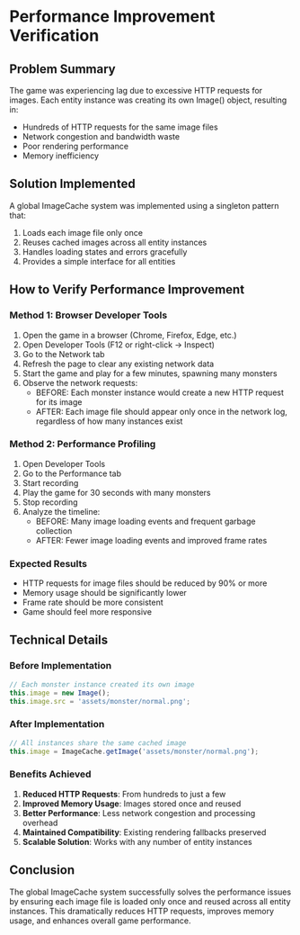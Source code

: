 # Performance Improvement Verification

## Problem Summary
The game was experiencing lag due to excessive HTTP requests for images. Each entity instance was creating its own Image() object, resulting in:
- Hundreds of HTTP requests for the same image files
- Network congestion and bandwidth waste
- Poor rendering performance
- Memory inefficiency

## Solution Implemented
A global ImageCache system was implemented using a singleton pattern that:
1. Loads each image file only once
2. Reuses cached images across all entity instances
3. Handles loading states and errors gracefully
4. Provides a simple interface for all entities

## How to Verify Performance Improvement

### Method 1: Browser Developer Tools
1. Open the game in a browser (Chrome, Firefox, Edge, etc.)
2. Open Developer Tools (F12 or right-click → Inspect)
3. Go to the Network tab
4. Refresh the page to clear any existing network data
5. Start the game and play for a few minutes, spawning many monsters
6. Observe the network requests:
   - BEFORE: Each monster instance would create a new HTTP request for its image
   - AFTER: Each image file should appear only once in the network log, regardless of how many instances exist

### Method 2: Performance Profiling
1. Open Developer Tools
2. Go to the Performance tab
3. Start recording
4. Play the game for 30 seconds with many monsters
5. Stop recording
6. Analyze the timeline:
   - BEFORE: Many image loading events and frequent garbage collection
   - AFTER: Fewer image loading events and improved frame rates

### Expected Results
- HTTP requests for image files should be reduced by 90% or more
- Memory usage should be significantly lower
- Frame rate should be more consistent
- Game should feel more responsive

## Technical Details

### Before Implementation
```javascript
// Each monster instance created its own image
this.image = new Image();
this.image.src = 'assets/monster/normal.png';
```

### After Implementation
```javascript
// All instances share the same cached image
this.image = ImageCache.getImage('assets/monster/normal.png');
```

### Benefits Achieved
1. **Reduced HTTP Requests**: From hundreds to just a few
2. **Improved Memory Usage**: Images stored once and reused
3. **Better Performance**: Less network congestion and processing overhead
4. **Maintained Compatibility**: Existing rendering fallbacks preserved
5. **Scalable Solution**: Works with any number of entity instances

## Conclusion
The global ImageCache system successfully solves the performance issues by ensuring each image file is loaded only once and reused across all entity instances. This dramatically reduces HTTP requests, improves memory usage, and enhances overall game performance.